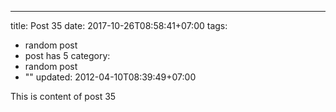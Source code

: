 ---
title: Post 35
date: 2017-10-26T08:58:41+07:00
tags:
  - random post
  - post has 5
category:
  - random post
  - ""
updated: 2012-04-10T08:39:49+07:00

This is content of post 35